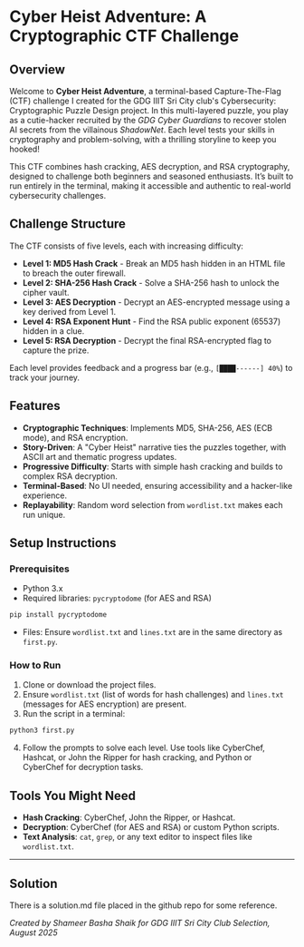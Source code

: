 # Cyber Heist Adventure: A Cryptographic CTF Challenge

## Overview

Welcome to **Cyber Heist Adventure**, a terminal-based Capture-The-Flag (CTF) challenge I created for the GDG IIIT Sri City club's Cybersecurity: Cryptographic Puzzle Design project. In this multi-layered puzzle, you play as a cutie-hacker recruited by the *GDG Cyber Guardians* to recover stolen AI secrets from the villainous *ShadowNet*. Each level tests your skills in cryptography and problem-solving, with a thrilling storyline to keep you hooked!

This CTF combines hash cracking, AES decryption, and RSA cryptography, designed to challenge both beginners and seasoned enthusiasts. It’s built to run entirely in the terminal, making it accessible and authentic to real-world cybersecurity challenges.

## Challenge Structure

The CTF consists of five levels, each with increasing difficulty:

- **Level 1: MD5 Hash Crack** - Break an MD5 hash hidden in an HTML file to breach the outer firewall.
- **Level 2: SHA-256 Hash Crack** - Solve a SHA-256 hash to unlock the cipher vault.
- **Level 3: AES Decryption** - Decrypt an AES-encrypted message using a key derived from Level 1.
- **Level 4: RSA Exponent Hunt** - Find the RSA public exponent (65537) hidden in a clue.
- **Level 5: RSA Decryption** - Decrypt the final RSA-encrypted flag to capture the prize.

Each level provides feedback and a progress bar (e.g., `[████------] 40%`) to track your journey.

## Features

- **Cryptographic Techniques**: Implements MD5, SHA-256, AES (ECB mode), and RSA encryption.
- **Story-Driven**: A "Cyber Heist" narrative ties the puzzles together, with ASCII art and thematic progress updates.
- **Progressive Difficulty**: Starts with simple hash cracking and builds to complex RSA decryption.
- **Terminal-Based**: No UI needed, ensuring accessibility and a hacker-like experience.
- **Replayability**: Random word selection from `wordlist.txt` makes each run unique.

## Setup Instructions

### Prerequisites

- Python 3.x
- Required libraries: `pycryptodome` (for AES and RSA)

```bash
pip install pycryptodome
```

- Files: Ensure `wordlist.txt` and `lines.txt` are in the same directory as `first.py`.

### How to Run

1. Clone or download the project files.
2. Ensure `wordlist.txt` (list of words for hash challenges) and `lines.txt` (messages for AES encryption) are present.
3. Run the script in a terminal:

```bash
python3 first.py
```

4. Follow the prompts to solve each level. Use tools like CyberChef, Hashcat, or John the Ripper for hash cracking, and Python or CyberChef for decryption tasks.

## Tools You Might Need

- **Hash Cracking**: CyberChef, John the Ripper, or Hashcat.
- **Decryption**: CyberChef (for AES and RSA) or custom Python scripts.
- **Text Analysis**: `cat`, `grep`, or any text editor to inspect files like `wordlist.txt`.

---
## Solution
There is a solution.md file placed in the github repo for some reference.


*Created by Shameer Basha Shaik for GDG IIIT Sri City Club Selection, August 2025*
